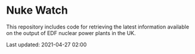 # Nuke Watch

This repository includes code for retrieving the latest information available on the output of EDF nuclear power plants in the UK.

Last updated: 2021-04-27 02:00
